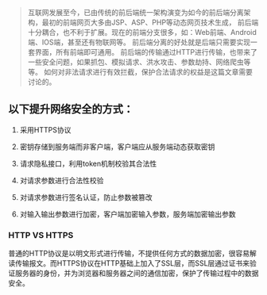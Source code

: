 > 互联网发展至今，已由传统的前后端统一架构演变为如今的前后端分离架构，最初的前端网页大多由JSP、ASP、PHP等动态网页技术生成，
前后端十分耦合，也不利于扩展。现在的前端分支很多，如：Web前端、Android端、IOS端，甚至还有物联网等。
前后端分离的好处就是后端只需要实现一套界面，所有前端即可通用。 
前后端的传输通过HTTP进行传输，也带来了一些安全问题，如果抓包、模拟请求、洪水攻击、参数劫持、网络爬虫等等。
如何对非法请求进行有效拦截，保护合法请求的权益是这篇文章需要讨论的。 

## 以下提升网络安全的方式：
1. 采用HTTPS协议

2. 密钥存储到服务端而非客户端，客户端应从服务端动态获取密钥

3. 请求隐私接口，利用token机制校验其合法性

4. 对请求参数进行合法性校验

5. 对请求参数进行签名认证，防止参数被篡改

6. 对输入输出参数进行加密，客户端加密输入参数，服务端加密输出参数

### HTTP VS HTTPS
普通的HTTP协议是以明文形式进行传输，不提供任何方式的数据加密，很容易解读传输报文。而HTTPS协议在HTTP基础上加入了SSL层，而SSL层通过证书来验证服务器的身份，并为浏览器和服务器之间的通信加密，保护了传输过程中的数据安全。
